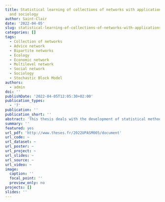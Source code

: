 ```yaml
---
title: Statistical learning of collections of networks with applications in ecology
  and sociology
author: Saint-Clair
date: '2022-04-05'
slug: statistical-learning-of-collections-of-networks-with-applications-in-ecology-and-sociology
categories: []
tags:
  - Collection of networks
  - Advice network
  - Bipartite networks
  - Ecology
  - Economic network
  - Multilevel network
  - Social network
  - Sociology
  - Stochastic Block Model
authors: 
  - admin
doi: ''
publishDate: '2022-04-05T12:05:30+02:00'
publication_types:
  - '7'
publication: ''
publication_short: ''
abstract: 'This thesis deals with the development of statistical methods for the analysis of collections of interaction networks through three original contributions. Interaction networks are a natural way to represent in graph form the exchanges or relationships existing between a set of nodes representing species or individuals. Considering collections of networks allows to study heterogeneous systems, composed of several kinds of interactions involving different types of nodes. When the different networks of the collection are linked by a hierarchical relationship, we speak of multilevel networks. The stochastic block model has proven its relevance to model the heterogeneity of the behavior of nodes in a single network. Extensions to collections of networks and to multilevel networks are proposed. They allow to obtain a clustering of the nodes of the networks according to their role in the ecosystem or social system, and to summarize the structure of the system at the mesoscopic scale through a small number of parameters. The inference of these models is complex and variational methods are adapted for this purpose. Model selection methods are also used to determine the dependence between levels for multilevel networks and the similarity between structures for collections of networks.A last part of this thesis proposes a new method to study the robustness of ecological interaction networks. Each network is modeled by a probabilistic model whose parameters represent the network structure. This allows to make the link between the structure of the ecosystem and its robustness, but also to compare the robustness of a collection of networks and to correct the robustness of a network whose sampling would be incomplete.The developed methods are implemented in R packages and applied on data from social sciences and ecology.'
summary: ''
featured: yes
url_pdf: 'http://www.theses.fr/2022UPASM005/document'
url_code: ~
url_dataset: ~
url_poster: ~
url_project: ~
url_slides: ~
url_source: ~
url_video: ~
image:
  caption: ''
  focal_point: ''
  preview_only: no
projects: []
slides: ''
---
```

